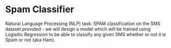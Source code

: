 # Spam Classifier

Natural Language Processing (NLP) task: SPAM classification on the SMS dataset provided - we will design a model which will be trained using Logisitic Regression to be able to classify any given SMS whether or not it is Spam or not (aka Ham).
